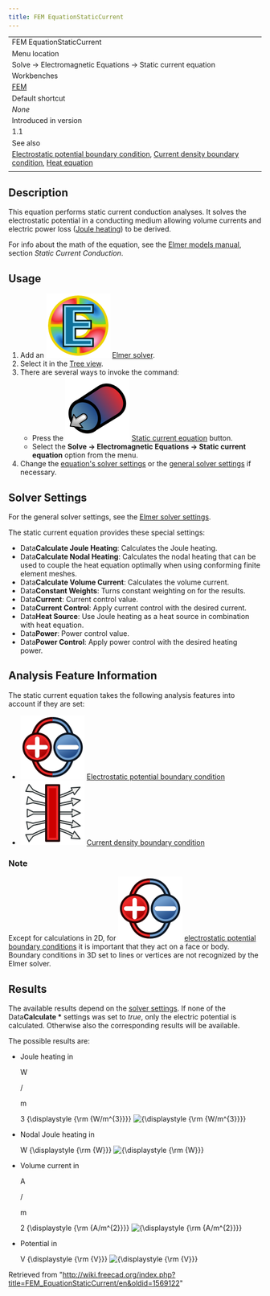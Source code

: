 ```yaml
---
title: FEM EquationStaticCurrent
---
```


|                                                                                                                                                                                                                                                                                       |
| ------------------------------------------------------------------------------------------------------------------------------------------------------------------------------------------------------------------------------------------------------------------------------------- |
| FEM EquationStaticCurrent                                                                                                                                                                                                                                                             |
| Menu location                                                                                                                                                                                                                                                                         |
| Solve → Electromagnetic Equations → Static current equation                                                                                                                                                                                                                           |
| Workbenches                                                                                                                                                                                                                                                                           |
| [FEM](/FEM_Workbench "FEM Workbench")                                                                                                                                                                                                                                                 |
| Default shortcut                                                                                                                                                                                                                                                                      |
| _None_                                                                                                                                                                                                                                                                                |
| Introduced in version                                                                                                                                                                                                                                                                 |
| 1.1                                                                                                                                                                                                                                                                                   |
| See also                                                                                                                                                                                                                                                                              |
| [Electrostatic potential boundary condition](/FEM_ConstraintElectrostaticPotential "FEM ConstraintElectrostaticPotential"), [Current density boundary condition](/FEM_ConstraintCurrentDensity "FEM ConstraintCurrentDensity"), [Heat equation](/FEM_EquationHeat "FEM EquationHeat") |
|                                                                                                                                                                                                                                                                                       |

## Description

This equation performs static current conduction analyses. It solves the electrostatic potential in a conducting medium allowing volume currents and electric power loss ([Joule heating](https://en.wikipedia.org/wiki/Joule_heating)) to be derived.

For info about the math of the equation, see the [Elmer models manual](https://www.elmerfem.org/blog/documentation/), section _Static Current Conduction_.

## Usage

1. Add an ![](/src/assets/images/FEM_SolverElmer.svg) [Elmer solver](/FEM_SolverElmer#Equations "FEM SolverElmer").
2. Select it in the [Tree view](/Tree_view "Tree view").
3. There are several ways to invoke the command:
   - Press the ![](/src/assets/images/FEM_EquationStaticCurrent.svg) [Static current equation](/FEM_EquationStaticCurrent "FEM EquationStaticCurrent") button.
   - Select the **Solve → Electromagnetic Equations → Static current equation** option from the menu.
4. Change the [equation's solver settings](#Solver_Settings) or the [general solver settings](/FEM_SolverElmer_SolverSettings "FEM SolverElmer SolverSettings") if necessary.

## Solver Settings

For the general solver settings, see the [Elmer solver settings](/FEM_SolverElmer_SolverSettings "FEM SolverElmer SolverSettings").

The static current equation provides these special settings:

- Data**Calculate Joule Heating**: Calculates the Joule heating.
- Data**Calculate Nodal Heating**: Calculates the nodal heating that can be used to couple the heat equation optimally when using conforming finite element meshes.
- Data**Calculate Volume Current**: Calculates the volume current.
- Data**Constant Weights**: Turns constant weighting on for the results.
- Data**Current**: Current control value.
- Data**Current Control**: Apply current control with the desired current.
- Data**Heat Source**: Use Joule heating as a heat source in combination with heat equation.
- Data**Power**: Power control value.
- Data**Power Control**: Apply power control with the desired heating power.

## Analysis Feature Information

The static current equation takes the following analysis features into account if they are set:

- ![](/src/assets/images/FEM_ConstraintElectrostaticPotential.svg) [Electrostatic potential boundary condition](/FEM_ConstraintElectrostaticPotential "FEM ConstraintElectrostaticPotential")
- ![](/src/assets/images/FEM_ConstraintCurrentDensity.svg) [Current density boundary condition](/FEM_ConstraintCurrentDensity "FEM ConstraintCurrentDensity")

### Note

Except for calculations in 2D, for ![](/src/assets/images/FEM_ConstraintElectrostaticPotential.svg) [electrostatic potential boundary conditions](/FEM_ConstraintElectrostaticPotential "FEM ConstraintElectrostaticPotential") it is important that they act on a face or body. Boundary conditions in 3D set to lines or vertices are not recognized by the Elmer solver.

## Results

The available results depend on the [solver settings](#Solver_Settings). If none of the Data**Calculate \*** settings was set to _true_, only the electric potential is calculated. Otherwise also the corresponding results will be available.

The possible results are:

- Joule heating in

  W

  /

  m

  3
  {\displaystyle {\rm {W/m^{3}}}}
  ![{\displaystyle {\rm {W/m^{3}}}}](https://wikimedia.org/api/rest_v1/media/math/render/svg/4705de6ab2ed2eb79b03ed63c1763185126cf1fc)

- Nodal Joule heating in

  W
  {\displaystyle {\rm {W}}}
  ![{\displaystyle {\rm {W}}}](https://wikimedia.org/api/rest_v1/media/math/render/svg/348101b89aedeceb2ebc93991ada7c21040495b7)

- Volume current in

  A

  /

  m

  2
  {\displaystyle {\rm {A/m^{2}}}}
  ![{\displaystyle {\rm {A/m^{2}}}}](https://wikimedia.org/api/rest_v1/media/math/render/svg/43867b3d6808de93dfdf66697429ca88013a2368)

- Potential in

  V
  {\displaystyle {\rm {V}}}
  ![{\displaystyle {\rm {V}}}](https://wikimedia.org/api/rest_v1/media/math/render/svg/de56ca37a64ca666d4f60a961bafffb588cfe87f)

Retrieved from "<http://wiki.freecad.org/index.php?title=FEM_EquationStaticCurrent/en&oldid=1569122>"
